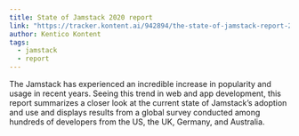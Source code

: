 ```yaml
---
title: State of Jamstack 2020 report
link: "https://tracker.kontent.ai/942894/the-state-of-jamstack-report-2020"
author: Kentico Kontent
tags:
  - jamstack
  - report
---
```


The Jamstack has experienced an incredible increase in popularity and usage in recent years. Seeing this trend in web and app development, this report summarizes a closer look at the current state of Jamstack’s adoption and use and displays results from a global survey conducted among hundreds of developers from the US, the UK, Germany, and Australia.
